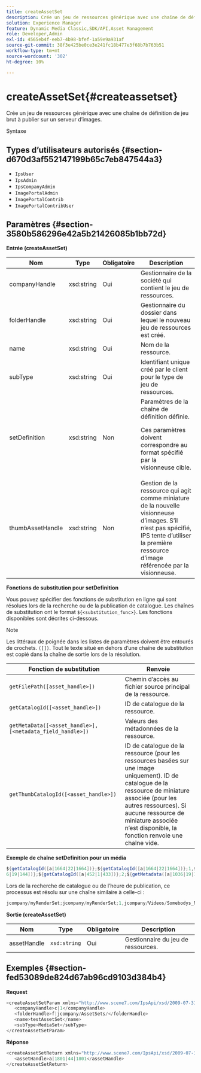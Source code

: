 ```yaml
---
title: createAssetSet
description: Crée un jeu de ressources générique avec une chaîne de définition de jeu brut à publier sur un serveur d’images.
solution: Experience Manager
feature: Dynamic Media Classic,SDK/API,Asset Management
role: Developer,Admin
exl-id: 4565eb4f-eeb7-4b98-bfef-1a59e9a931af
source-git-commit: 38f3e425be0ce3e241fc18b477e3f68b7b763b51
workflow-type: tm+mt
source-wordcount: '302'
ht-degree: 10%

---
```


# createAssetSet{#createassetset}

Crée un jeu de ressources générique avec une chaîne de définition de jeu brut à publier sur un serveur d’images.

Syntaxe

## Types d’utilisateurs autorisés {#section-d670d3af552147199b65c7eb847544a3}

* `IpsUser`
* `IpsAdmin`
* `IpsCompanyAdmin`
* `ImagePortalAdmin`
* `ImagePortalContrib`
* `ImagePortalContribUser`

## Paramètres {#section-3580b586296e42a5b21426085b1bb72d}

**Entrée (createAssetSet)**

<table id="table_2C70C33A127242FC828FCD8EC852E1EC"> 
 <thead> 
  <tr> 
   <th colname="col1" class="entry"> Nom </th> 
   <th colname="col2" class="entry"> Type </th> 
   <th colname="col3" class="entry"> Obligatoire </th> 
   <th colname="col4" class="entry"> Description </th> 
  </tr> 
 </thead>
 <tbody> 
  <tr> 
   <td colname="col1"> <span class="codeph"> <span class="varname"> companyHandle </span> </span> </td> 
   <td colname="col2"> <span class="codeph"> xsd:string </span> </td> 
   <td colname="col3"> Oui </td> 
   <td colname="col4"> Gestionnaire de la société qui contient le jeu de ressources. </td> 
  </tr> 
  <tr> 
   <td colname="col1"> <span class="codeph"> <span class="varname"> folderHandle </span> </span> </td> 
   <td colname="col2"> <span class="codeph"> xsd:string </span> </td> 
   <td colname="col3"> Oui </td> 
   <td colname="col4"> Gestionnaire du dossier dans lequel le nouveau jeu de ressources est créé. </td> 
  </tr> 
  <tr> 
   <td colname="col1"> <span class="codeph"> <span class="varname"> name </span> </span> </td> 
   <td colname="col2"> <span class="codeph"> xsd:string </span> </td> 
   <td colname="col3"> Oui </td> 
   <td colname="col4"> Nom de la ressource. </td> 
  </tr> 
  <tr> 
   <td colname="col1"> <span class="codeph"> <span class="varname"> subType </span> </span> </td> 
   <td colname="col2"> <span class="codeph"> xsd:string </span> </td> 
   <td colname="col3"> Oui </td> 
   <td colname="col4"> Identifiant unique créé par le client pour le type de jeu de ressources. </td> 
  </tr> 
  <tr> 
   <td colname="col1"> <span class="codeph"> <span class="varname"> setDefinition </span> </span> </td> 
   <td colname="col2"> <span class="codeph"> xsd:string </span> </td> 
   <td colname="col3"> Non </td> 
   <td colname="col4"> Paramètres de la chaîne de définition définie. <p>Ces paramètres doivent correspondre au format spécifié par la visionneuse cible. </p> </td> 
  </tr> 
  <tr> 
   <td colname="col1"> <span class="codeph"> <span class="varname"> thumbAssetHandle </span> </span> </td> 
   <td colname="col2"> <span class="codeph"> xsd:string </span> </td> 
   <td colname="col3"> Non </td> 
   <td colname="col4"> Gestion de la ressource qui agit comme miniature de la nouvelle visionneuse d’images. S’il n’est pas spécifié, IPS tente d’utiliser la première ressource d’image référencée par la visionneuse. </td> 
  </tr> 
 </tbody> 
</table>

**Fonctions de substitution pour setDefinition**

Vous pouvez spécifier des fonctions de substitution en ligne qui sont résolues lors de la recherche ou de la publication de catalogue. Les chaînes de substitution ont le format `${<substitution_func>}`. Les fonctions disponibles sont décrites ci-dessous.

>[!NOTE]
>
>Les littéraux de poignée dans les listes de paramètres doivent être entourés de crochets. `([])`. Tout le texte situé en dehors d’une chaîne de substitution est copié dans la chaîne de sortie lors de la résolution.

| **Fonction de substitution** | **Renvoie** |
|---|---|
| `getFilePath([asset_handle>])` | Chemin d’accès au fichier source principal de la ressource. |
| `getCatalogId([<asset_handle>])` | ID de catalogue de la ressource. |
| `getMetaData([<asset_handle>], [<metadata_field_handle>])` | Valeurs des métadonnées de la ressource. |
| `getThumbCatalogId([<asset_handle>])` | ID de catalogue de la ressource (pour les ressources basées sur une image uniquement). ID de catalogue de la ressource de miniature associée (pour les autres ressources). Si aucune ressource de miniature associée n’est disponible, la fonction renvoie une chaîne vide. |

**Exemple de chaîne setDefinition pour un média**

```java
${getCatalogId([a|1664|22|1664])};${getCatalogId([a|1664|22|1664])};1,${getFilePath([a|103 
6|19|144])};${getCatalogId([a|452|1|433])};2;${getMetadata([a|1036|19|144], [m|1|ASSET|SharedDateField])} 
```

Lors de la recherche de catalogue ou de l’heure de publication, ce processus est résolu sur une chaîne similaire à celle-ci :

```java
jcompany/myRenderSet;jcompany/myRenderSet;1,jcompany/Videos/Somebodys_N08275_flv.flv;jcomp any/myimg-1;2;20090703 10:05:53
```

**Sortie (createAssetSet)**

| Nom | Type | Obligatoire | Description |
|---|---|---|---|
| assetHandle | `xsd:string` | Oui | Gestionnaire du jeu de ressources. |

## Exemples {#section-fed53089de824d67ab96cd9103d384b4}

**Request**

```java
<createAssetSetParam xmlns="http://www.scene7.com/IpsApi/xsd/2009-07-31"> 
   <companyHandle>c|1</companyHandle> 
   <folderHandle>f|jcompany/AssetSets/</folderHandle> 
   <name>testAssetSet</name> 
   <subType>MediaSet</subType> 
</createAssetSetParam>
```

**Réponse**

```java
<createAssetSetReturn xmlns="http://www.scene7.com/IpsApi/xsd/2009-07-31"> 
   <assetHandle>a|1801|44|1801</assetHandle> 
</createAssetSetReturn>
```
